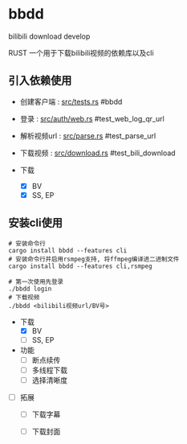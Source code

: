 bbdd
====

bilibili download develop

RUST 一个用于下载bilibili视频的依赖库以及cli

## 引入依赖使用

- 创建客户端 : [src/tests.rs](src/tests.rs)  #bbdd
- 登录 : [src/auth/web.rs](src/auth/web.rs)  #test_web_log_qr_url
- 解析视频url : [src/parse.rs](ssrc/parse.rs)  #test_parse_url
- 下载视频 : [src/download.rs](src/download.rs)  #test_bili_download

- 下载
  - [x] BV
  - [x] SS, EP

## 安装cli使用

```
# 安装命令行
cargo install bbdd --features cli
# 安装命令行并启用rsmpeg支持, 将ffmpeg编译进二进制文件
cargo install bbdd --features cli,rsmpeg
```

```shell
# 第一次使用先登录
./bbdd login
# 下载视频
./bbdd <bilibili视频url/BV号>
```

- 下载
  - [x] BV
  - [ ] SS, EP
- 功能
  - [ ] 断点续传
  - [ ] 多线程下载
  - [ ] 选择清晰度
- [ ] 拓展
  - [ ] 下载字幕
  - [ ] 下载封面

